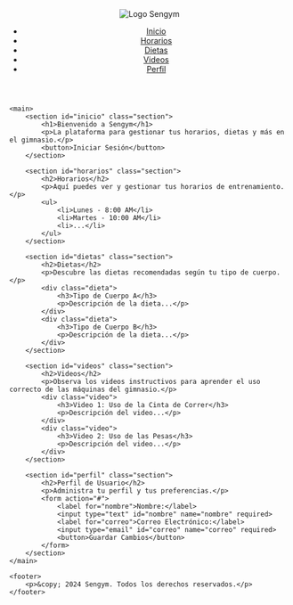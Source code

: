 <!DOCTYPE html>
<html lang="es">
<head>
    <meta charset="UTF-8">
    <meta name="viewport" content="width=device-width, initial-scale=1.0">
    <title>Sengym - Prototipo Navegable</title>
    <link rel="stylesheet" href="styles.css">
</head>
<body>
    <header>
        <div class="logo">
            <img src="logo.png" alt="Logo Sengym">
        </div>
        <nav>
            <ul>
                <li><a href="#inicio">Inicio</a></li>
                <li><a href="#horarios">Horarios</a></li>
                <li><a href="#dietas">Dietas</a></li>
                <li><a href="#videos">Videos</a></li>
                <li><a href="#perfil">Perfil</a></li>
            </ul>
        </nav>
    </header>

    <main>
        <section id="inicio" class="section">
            <h1>Bienvenido a Sengym</h1>
            <p>La plataforma para gestionar tus horarios, dietas y más en el gimnasio.</p>
            <button>Iniciar Sesión</button>
        </section>

        <section id="horarios" class="section">
            <h2>Horarios</h2>
            <p>Aquí puedes ver y gestionar tus horarios de entrenamiento.</p>
            <ul>
                <li>Lunes - 8:00 AM</li>
                <li>Martes - 10:00 AM</li>
                <li>...</li>
            </ul>
        </section>

        <section id="dietas" class="section">
            <h2>Dietas</h2>
            <p>Descubre las dietas recomendadas según tu tipo de cuerpo.</p>
            <div class="dieta">
                <h3>Tipo de Cuerpo A</h3>
                <p>Descripción de la dieta...</p>
            </div>
            <div class="dieta">
                <h3>Tipo de Cuerpo B</h3>
                <p>Descripción de la dieta...</p>
            </div>
        </section>

        <section id="videos" class="section">
            <h2>Videos</h2>
            <p>Observa los videos instructivos para aprender el uso correcto de las máquinas del gimnasio.</p>
            <div class="video">
                <h3>Video 1: Uso de la Cinta de Correr</h3>
                <p>Descripción del video...</p>
            </div>
            <div class="video">
                <h3>Video 2: Uso de las Pesas</h3>
                <p>Descripción del video...</p>
            </div>
        </section>

        <section id="perfil" class="section">
            <h2>Perfil de Usuario</h2>
            <p>Administra tu perfil y tus preferencias.</p>
            <form action="#">
                <label for="nombre">Nombre:</label>
                <input type="text" id="nombre" name="nombre" required>
                <label for="correo">Correo Electrónico:</label>
                <input type="email" id="correo" name="correo" required>
                <button>Guardar Cambios</button>
            </form>
        </section>
    </main>

    <footer>
        <p>&copy; 2024 Sengym. Todos los derechos reservados.</p>
    </footer>
</body>
</html>
